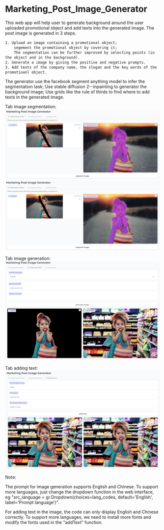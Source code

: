 # Marketing_Post_Image_Generator
This web app will help user to generate background around the user uploaded promotional object and add texts into the generated image.
The post image is generated in 3 steps.

    1. Upload an image containing a promotional object;
        segement the promotional object by covering it;
        The segmentation can be further improved by selecting points (in the object and in the background).
    2. Generate a image by giving the positive and negative prompts.
    3. Add texts of the company name, the slogan and the key words of the promotioanl object.

The generator use the facebook segment anything model to infer the segmentation task; Use stable diffusion 2--inpainting to generator the background image; Use grids like the rule of thirds to find where to add texts in the generated image.

Tab image segmentation:
![Tab1.1](Tab1_1.JPG)
![Tab1.2](Tab1_1.JPG)

Tab image generation:
![Tab1.1](Tab2.JPG)

Tab adding text:
![Tab1.1](Tab3.JPG)

Note: 

  The prompt for image generation supports English and Chinese. To support more languages, just change the dropdown function in the web interface, eg "src_language = gr.Dropdown(choices=lang_codes, default='English', label='Prompt language')".
  
  For adding text in the image, the code can only display English and Chinese correctly. To support more languages, we need to install more fonts and modify the fonts used in the "addText" function.
